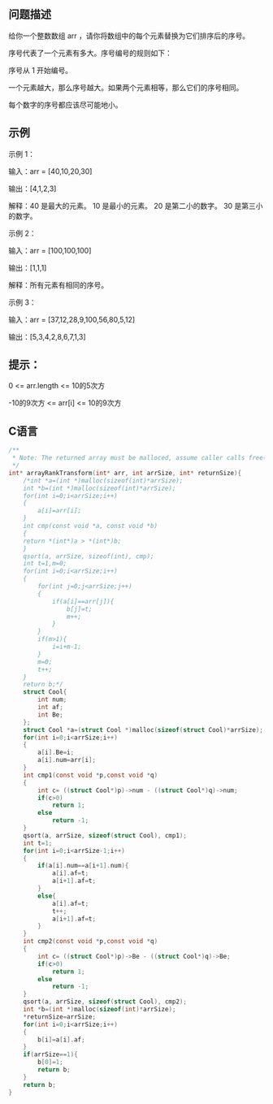 问题描述
------------------
给你一个整数数组 arr ，请你将数组中的每个元素替换为它们排序后的序号。

序号代表了一个元素有多大。序号编号的规则如下：

序号从 1 开始编号。

一个元素越大，那么序号越大。如果两个元素相等，那么它们的序号相同。

每个数字的序号都应该尽可能地小。

示例
----------------
示例 1：

输入：arr = [40,10,20,30]

输出：[4,1,2,3]

解释：40 是最大的元素。 10 是最小的元素。 20 是第二小的数字。 30 是第三小的数字。

示例 2：

输入：arr = [100,100,100]

输出：[1,1,1]

解释：所有元素有相同的序号。

示例 3：

输入：arr = [37,12,28,9,100,56,80,5,12]

输出：[5,3,4,2,8,6,7,1,3]

提示：
-------------------
0 <= arr.length <= 10的5次方

-10的9次方 <= arr[i] <= 10的9次方

C语言
-----------------
```C
/**
 * Note: The returned array must be malloced, assume caller calls free().
 */
int* arrayRankTransform(int* arr, int arrSize, int* returnSize){
    /*int *a=(int *)malloc(sizeof(int)*arrSize);
    int *b=(int *)malloc(sizeof(int)*arrSize);
    for(int i=0;i<arrSize;i++)
    {
        a[i]=arr[i];
    }
    int cmp(const void *a, const void *b)
    {
	return *(int*)a > *(int*)b;
    }
    qsort(a, arrSize, sizeof(int), cmp);
    int t=1,m=0;
    for(int i=0;i<arrSize;i++)
    {
        for(int j=0;j<arrSize;j++)
        {
            if(a[i]==arr[j]){
                b[j]=t;
                m++;
            }
        }
        if(m>1){
            i=i+m-1;
        }
        m=0;
        t++;
    }
    return b;*/
    struct Cool{
        int num;
        int af;
        int Be;
    };
    struct Cool *a=(struct Cool *)malloc(sizeof(struct Cool)*arrSize);
    for(int i=0;i<arrSize;i++)
    {
        a[i].Be=i;
        a[i].num=arr[i];
    }
    int cmp1(const void *p,const void *q)
    {
        int c= ((struct Cool*)p)->num - ((struct Cool*)q)->num;
        if(c>0) 
            return 1;
        else 
            return -1;
    }
    qsort(a, arrSize, sizeof(struct Cool), cmp1);
    int t=1;
    for(int i=0;i<arrSize-1;i++)
    {
        if(a[i].num==a[i+1].num){
            a[i].af=t;
            a[i+1].af=t;
        }
        else{
            a[i].af=t;
            t++;
            a[i+1].af=t;
        }
    }
    int cmp2(const void *p,const void *q)
    {
        int c= ((struct Cool*)p)->Be - ((struct Cool*)q)->Be;
        if(c>0) 
            return 1;
        else 
            return -1;
    }
    qsort(a, arrSize, sizeof(struct Cool), cmp2);
    int *b=(int *)malloc(sizeof(int)*arrSize);
    *returnSize=arrSize;
    for(int i=0;i<arrSize;i++)
    {
        b[i]=a[i].af;
    }
    if(arrSize==1){
        b[0]=1;
        return b;
    }
    return b;
}
